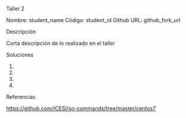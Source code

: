 Taller 2

Nombre: student_name
Código: student_id
Github URL: github_fork_url

Descripción

Corta descripción de lo realizado en el taller

Soluciones

1.

2.

3.

4.

Referencias

https://github.com/ICESI/so-commands/tree/master/centos7
